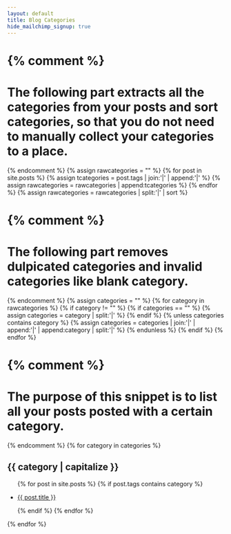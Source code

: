 ```yaml
---
layout: default
title: Blog Categories
hide_mailchimp_signup: true
---
```


{% comment %}
=======================
The following part extracts all the categories from your posts and sort categories, so that you do not need to manually collect your categories to a place.
=======================
{% endcomment %}
{% assign rawcategories = "" %}
{% for post in site.posts %}
  {% assign tcategories = post.tags | join:'|' | append:'|' %}
  {% assign rawcategories = rawcategories | append:tcategories %}
{% endfor %}
{% assign rawcategories = rawcategories | split:'|' | sort %}

{% comment %}
=======================
The following part removes dulpicated categories and invalid categories like blank category.
=======================
{% endcomment %}
{% assign categories = "" %}
{% for category in rawcategories %}
  {% if category != "" %}
    {% if categories == "" %}
      {% assign categories = category | split:'|' %}
    {% endif %}
    {% unless categories contains category %}
      {% assign categories = categories | join:'|' | append:'|' | append:category | split:'|' %}
    {% endunless %}
  {% endif %}
{% endfor %}

{% comment %}
=======================
The purpose of this snippet is to list all your posts posted with a certain category.
=======================
{% endcomment %}
{% for category in categories %}
  <h2 id="{{ category }}">
    {{ category | capitalize }}
  </h2>
  <ul>
   {% for post in site.posts %}
     {% if post.tags contains category %}
     <li>
       <p>
         <a href="{{ post.url }}">
           {{ post.title }}
         </a>
       </p>
     </li>
     {% endif %}
   {% endfor %}
  </ul>
{% endfor %}
